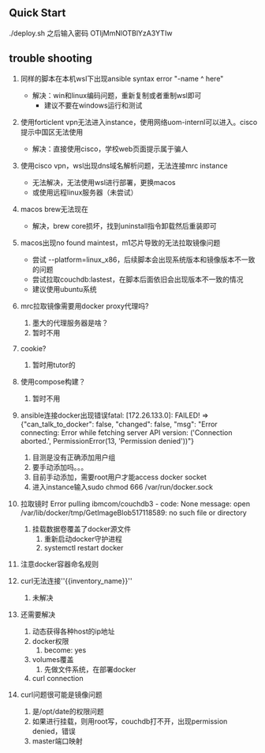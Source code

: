 
## Quick Start

./deploy.sh 之后输入密码
OTljMmNlOTBlYzA3YTIw

<!-- - 目前还在测试，启动之后进入instance输入以下来解决权限问题
  - sudo chmod 666 /var/run/docker.sock
  - systemctl restart docker -->

## trouble shooting

1. 同样的脚本在本机wsl下出现ansible syntax error "-name ^ here"
    - 解决：win和linux编码问题，重新复制或者重制wsl即可
      - 建议不要在windows运行和测试

2. 使用forticlent vpn无法进入instance，使用网络uom-internl可以进入。cisco提示中国区无法使用
    - 解决：直接使用cisco，学校web页面提示属于骗人

3. 使用cisco vpn，wsl出现dns域名解析问题，无法连接mrc instance
    - 无法解决，无法使用wsl进行部署，更换macos
    - 或使用远程linux服务器（未尝试）

4. macos brew无法现在
    - 解决，brew core损坏，找到uninstall指令卸载然后重装即可

5. macos出现no found maintest，m1芯片导致的无法拉取镜像问题
    - 尝试 --platform=linux_x86，后续脚本会出现系统版本和镜像版本不一致的问题
    - 尝试拉取couchdb:lastest，在脚本后面依旧会出现版本不一致的情况
    - 建议使用ubuntu系统

6. mrc拉取镜像需要用docker proxy代理吗?
   1. 墨大的代理服务器是啥？
   2. 暂时不用

7. cookie?
   1. 暂时用tutor的

8. 使用compose构建？
   1. 暂时不用

9.  ansible连接docker出现错误fatal: [172.26.133.0]: FAILED! => {"can_talk_to_docker": false, "changed": false, "msg": "Error connecting: Error while fetching server API version: ('Connection aborted.', PermissionError(13, 'Permission denied'))"}
    1.  目测是没有正确添加用户组
    2.  要手动添加吗。。。
    3.  目前手动添加，需要root用户才能access docker socket
    4.  进入instance输入sudo chmod 666 /var/run/docker.sock

10. 拉取镜时 Error pulling ibmcom/couchdb3 - code: None message: open /var/lib/docker/tmp/GetImageBlob517118589: no such file or directory
    1. 挂载数据卷覆盖了docker源文件
       1. 重新启动docker守护进程
       2. systemctl restart docker
        
11. 注意docker容器命名规则

12. curl无法连接''{{inventory_name}}''
    1.  未解决

13. 还需要解决
    1.  动态获得各种host的ip地址
    2.  docker权限
        1.  become: yes
    3.  volumes覆盖
        1.  先做文件系统，在部署docker
    4.  curl connection

14. curl问题很可能是镜像问题
    1.  是/opt/date的权限问题
    2.  如果进行挂载，则用root写，couchdb打不开，出现permission denied，错误
    3.  master端口映射